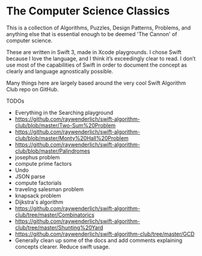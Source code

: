 # The Computer Science Classics

This is a collection of Algorithms, Puzzles, Design Patterns, Problems, and anything else that is essential enough to be deemed 'The Cannon' of computer science.

These are written in Swift 3, made in Xcode playgrounds. I chose Swift because I love the language, and I think it’s exceedingly clear to read. I don’t use most of the capabilities of Swift in order to document the concept as clearly and language agnostically possible.

Many things here are largely based around the very cool Swift Algorithm Club repo on GitHub.

TODOs

- Everything in the Searching playground 
- https://github.com/raywenderlich/swift-algorithm-club/blob/master/Two-Sum%20Problem
- https://github.com/raywenderlich/swift-algorithm-club/blob/master/Monty%20Hall%20Problem
- https://github.com/raywenderlich/swift-algorithm-club/blob/master/Palindromes
- josephus problem
- compute prime factors
- Undo
- JSON parse
- compute factorials
- traveling salesman problem
- knapsack problem
- Dijkstra's algorithm
- https://github.com/raywenderlich/swift-algorithm-club/tree/master/Combinatorics
- https://github.com/raywenderlich/swift-algorithm-club/tree/master/Shunting%20Yard
- https://github.com/raywenderlich/swift-algorithm-club/tree/master/GCD
- Generally clean up some of the docs and add comments explaining concepts clearer. Reduce swift usage. 

